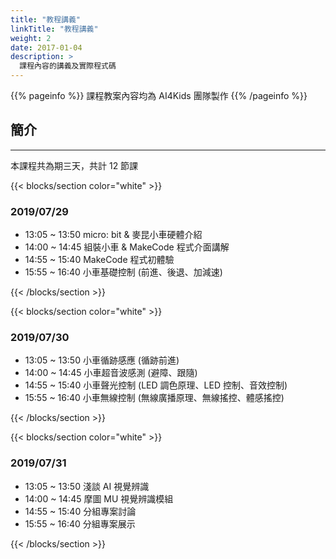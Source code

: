 ```yaml
---
title: "教程講義"
linkTitle: "教程講義"
weight: 2
date: 2017-01-04
description: >
  課程內容的講義及實際程式碼
---
```


{{% pageinfo %}}
課程教案內容均為 AI4Kids 團隊製作
{{% /pageinfo %}}

## 簡介

<hr />

本課程共為期三天，共計 12 節課

{{< blocks/section color="white" >}}

### 2019/07/29

- 13:05 ~ 13:50 micro: bit & 麥昆小車硬體介紹
- 14:00 ~ 14:45 組裝小車 & MakeCode 程式介面講解
- 14:55 ~ 15:40 MakeCode 程式初體驗
- 15:55 ~ 16:40 小車基礎控制 (前進、後退、加減速)

{{< /blocks/section >}}

{{< blocks/section color="white" >}}

### 2019/07/30

- 13:05 ~ 13:50 小車循跡感應 (循跡前進)
- 14:00 ~ 14:45 小車超音波感測 (避障、跟隨)
- 14:55 ~ 15:40 小車聲光控制 (LED 調色原理、LED 控制、音效控制)
- 15:55 ~ 16:40 小車無線控制 (無線廣播原理、無線搖控、體感搖控)

{{< /blocks/section >}}

{{< blocks/section color="white" >}}

### 2019/07/31

- 13:05 ~ 13:50 淺談 AI 視覺辨識
- 14:00 ~ 14:45 摩圖 MU 視覺辨識模組
- 14:55 ~ 15:40 分組專案討論
- 15:55 ~ 16:40 分組專案展示

{{< /blocks/section >}}

